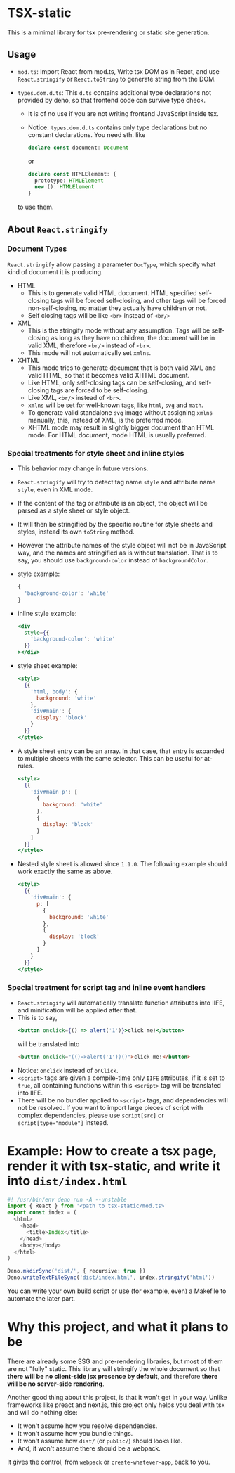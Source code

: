 # TSX-static

This is a minimal library for tsx pre-rendering or static site generation.

## Usage

- `mod.ts`: Import React from mod.ts, Write tsx DOM as in React, and use `React.stringify` or `React.toString` to generate string from the DOM.
- `types.dom.d.ts`: This `d.ts` contains additional type declarations not provided by deno, so that frontend code can survive type check.

  - It is of no use if you are not writing frontend JavaScript inside tsx.
  - Notice: `types.dom.d.ts` contains only type declarations but no constant declarations. You need sth. like

    ```ts
    declare const document: Document
    ```

    or

    ```ts
    declare const HTMLElement: {
      prototype: HTMLElement
      new (): HTMLElement
    }
    ```

  to use them.

## About `React.stringify`

### Document Types

`React.stringify` allow passing a parameter `DocType`, which specify what kind of document it is producing.

- HTML
  - This is to generate valid HTML document. HTML specified self-closing tags will be forced self-closing, and other tags will be forced non-self-closing, no matter they actually have children or not.
  - Self closing tags will be like `<br>` instead of `<br/>`
- XML
  - This is the stringify mode without any assumption. Tags will be self-closing as long as they have no children, the document will be in valid XML, therefore `<br/>` instead of `<br>`.
  - This mode will not automatically set `xmlns`.
- XHTML
  - This mode tries to generate document that is both valid XML and valid HTML, so that it becomes valid XHTML document.
  - Like HTML, only self-closing tags can be self-closing, and self-closing tags are forced to be self-closing.
  - Like XML, `<br/>` instead of `<br>`.
  - `xmlns` will be set for well-known tags, like `html`, `svg` and `math`.
  - To generate valid standalone `svg` image without assigning `xmlns` manually, this, instead of XML, is the preferred mode.
  - XHTML mode may result in slightly bigger document than HTML mode. For HTML document, mode HTML is usually preferred.

### Special treatments for style sheet and inline styles

- This behavior may change in future versions.

- `React.stringify` will try to detect tag name `style` and attribute name `style`, even in XML mode.
- If the content of the tag or attribute is an object, the object will be parsed as a style sheet or style object.
- It will then be stringified by the specific routine for style sheets and styles, instead its own `toString` method.
- However the attribute names of the style object will not be in JavaScript way, and the names are stringified as is without translation. That is to say, you should use `background-color` instead of `backgroundColor`.
- style example:
  ```js
  {
    'background-color': 'white'
  }
  ```
- inline style example:
  ```jsx
  <div
    style={{
      'background-color': 'white'
    }}
  ></div>
  ```
- style sheet example:
  ```jsx
  <style>
    {{
      'html, body': {
        background: 'white'
      },
      'div#main': {
        display: 'block'
      }
    }}
  </style>
  ```
- A style sheet entry can be an array. In that case, that entry is expanded to multiple sheets with the same selector. This can be useful for at-rules.
  ```jsx
  <style>
    {{
      'div#main p': [
        {
          background: 'white'
        },
        {
          display: 'block'
        }
      ]
    }}
  </style>
  ```
- Nested style sheet is allowed since `1.1.0`. The following example should work exactly the same as above.
  ```jsx
  <style>
    {{
      'div#main': {
        p: [
          {
            background: 'white'
          },
          {
            display: 'block'
          }
        ]
      }
    }}
  </style>
  ```

### Special treatment for script tag and inline event handlers

- `React.stringify` will automatically translate function attributes into IIFE, and minification will be applied after that.
- This is to say,
  ```jsx
  <button onclick={() => alert('1')}>click me!</button>
  ```
  will be translated into
  ```html
  <button onclick="(()=>alert('1'))()">click me!</button>
  ```
- Notice: `onclick` instead of `onClick`.
- `<script>` tags are given a compile-time only `IIFE` attributes, if it is set to `true`, all containing functions within this `<script>` tag will be translated into IIFE.
- There will be no bundler applied to `<script>` tags, and dependencies will not be resolved. If you want to import large pieces of script with complex dependencies, please use `script[src]` or `script[type="module"]` instead.

# Example: How to create a tsx page, render it with tsx-static, and write it into `dist/index.html`

```ts
#! /usr/bin/env deno run -A --unstable
import { React } from '<path to tsx-static/mod.ts>'
export const index = (
  <html>
    <head>
      <title>Index</title>
    </head>
    <body></body>
  </html>
)

Deno.mkdirSync('dist/', { recursive: true })
Deno.writeTextFileSync('dist/index.html', index.stringify('html'))
```

You can write your own build script or use (for example, even) a Makefile to automate the later part.

# Why this project, and what it plans to be

There are already some SSG and pre-rendering libraries, but most of them are not "fully" static. This library will stringify the whole document so that **there will be no client-side jsx presence by default**, and therefore **there will be no server-side rendering**.

Another good thing about this project, is that it won't get in your way. Unlike frameworks like preact and next.js, this project only helps you deal with tsx and will do nothing else:

- It won't assume how you resolve dependencies.
- It won't assume how you bundle things.
- It won't assume how `dist/` (or `public/`) should looks like.
- And, it won't assume there should be a webpack.

It gives the control, from `webpack` or `create-whatever-app`, back to you.
